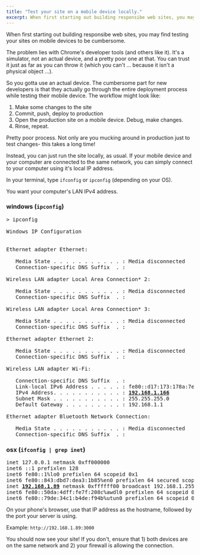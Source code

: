 ```yaml
---
title: "Test your site on a mobile device locally."
excerpt: When first starting out building responsibe web sites, you may find testing your sites on mobile devices to be cumbersome.
---
```


When first starting out building responsibe web sites, you may find testing your sites on mobile devices to be cumbersome.

The problem lies with Chrome's developer tools (and others like it). It's a simulator, not an actual device, and a pretty poor one at that. You can trust it just as far as you can throw it (which you can't ... because it isn't a physical object ...).

So you gotta use an actual device. The cumbersome part for new developers is that they actually go through the entire deployment process while testing their mobile device. The workflow might look like:

1. Make some changes to the site
2. Commit, push, deploy to production
3. Open the production site on a mobile device. Debug, make changes.
4. Rinse, repeat.

Pretty poor process. Not only are you mucking around in production just to test changes- this takes a long time!

Instead, you can just run the site locally, as usual. If your mobile device and your computer are connected to the same network, you can simply connect to your computer using it's local IP address.

In your terminal, type `ifconfig` or `ipconfig` (depending on your OS).

You want your computer's LAN IPv4 address.

### windows (`ipconfig`)
<pre>
> ipconfig

Windows IP Configuration


Ethernet adapter Ethernet:

   Media State . . . . . . . . . . . : Media disconnected
   Connection-specific DNS Suffix  . :

Wireless LAN adapter Local Area Connection* 2:

   Media State . . . . . . . . . . . : Media disconnected
   Connection-specific DNS Suffix  . :

Wireless LAN adapter Local Area Connection* 3:

   Media State . . . . . . . . . . . : Media disconnected
   Connection-specific DNS Suffix  . :

Ethernet adapter Ethernet 2:

   Media State . . . . . . . . . . . : Media disconnected
   Connection-specific DNS Suffix  . :

Wireless LAN adapter Wi-Fi:

   Connection-specific DNS Suffix  . :
   Link-local IPv6 Address . . . . . : fe80::d17:173:178a:7e92%8
   IPv4 Address. . . . . . . . . . . : <u><b>192.168.1.166</b></u>
   Subnet Mask . . . . . . . . . . . : 255.255.255.0
   Default Gateway . . . . . . . . . : 192.168.1.1

Ethernet adapter Bluetooth Network Connection:

   Media State . . . . . . . . . . . : Media disconnected
   Connection-specific DNS Suffix  . :
</pre>

### osx (`ifconfig | grep inet`)

<pre>
inet 127.0.0.1 netmask 0xff000000 
inet6 ::1 prefixlen 128 
inet6 fe80::1%lo0 prefixlen 64 scopeid 0x1 
inet6 fe80::843:dbd7:dea3:1b85%en0 prefixlen 64 secured scopeid 0x4 
inet <u><b>192.168.1.89</b></u> netmask 0xffffff00 broadcast 192.168.1.255
inet6 fe80::50da:4dff:fe7f:208c%awdl0 prefixlen 64 scopeid 0x9 
inet6 fe80::79de:34c1:b4de:f94b%utun0 prefixlen 64 scopeid 0xa
</pre>

On your phone's browser, use that IP address as the hostname, followed by the port your server is using.

Example: `http://192.168.1.89:3000`

You should now see your site! If you don't, ensure that 1) both devices are on the same network and 2) your firewall is allowing the connection.
